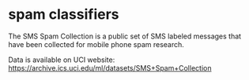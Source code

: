 # spam classifiers

The SMS Spam Collection is a public set of SMS labeled messages that have been collected for mobile phone spam research.

Data is available on UCI website: https://archive.ics.uci.edu/ml/datasets/SMS+Spam+Collection
